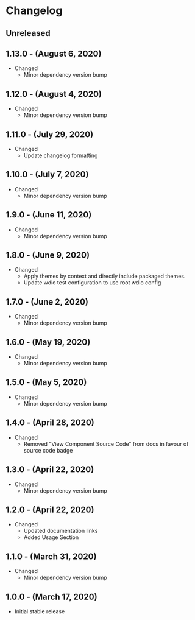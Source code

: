 # Changelog

## Unreleased

## 1.13.0 - (August 6, 2020)

* Changed
  * Minor dependency version bump

## 1.12.0 - (August 4, 2020)

* Changed
  * Minor dependency version bump

## 1.11.0 - (July 29, 2020)

* Changed
  * Update changelog formatting

## 1.10.0 - (July 7, 2020)

* Changed
  * Minor dependency version bump

## 1.9.0 - (June 11, 2020)

* Changed
  * Minor dependency version bump

## 1.8.0 - (June 9, 2020)

* Changed
  * Apply themes by context and directly include packaged themes.
  * Update wdio test configuration to use root wdio config

## 1.7.0 - (June 2, 2020)

* Changed
  * Minor dependency version bump

## 1.6.0 - (May 19, 2020)

* Changed
  * Minor dependency version bump

## 1.5.0 - (May 5, 2020)

* Changed
  * Minor dependency version bump

## 1.4.0 - (April 28, 2020)

* Changed
  * Removed "View Component Source Code" from docs in favour of source code badge

## 1.3.0 - (April 22, 2020)

* Changed
  * Minor dependency version bump

## 1.2.0 - (April 22, 2020)

* Changed
  * Updated documentation links
  * Added Usage Section

## 1.1.0 - (March 31, 2020)

* Changed
  * Minor dependency version bump

## 1.0.0 - (March 17, 2020)

* Initial stable release
